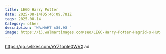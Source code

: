 ```yaml
---
title: LEGO Harry Potter
date: 2025-08-14T05:46:09.781Z
tags: 2025-08-14
Category: other
description: "WALMART $59.95 "
image: https://i5.walmartimages.com/seo/LEGO-Harry-Potter-Hagrid-s-Hut-Unexpected-Visit-Harry-Potter-Toy-Boys-Girls-Ages-8-Kids-Building-Toys-W-Buildable-House-7-Minifigures-Dragon-76428_8c5d3ee4-270d-47ae-8c1b-1142d1e9a421.1d215f929e8917de2e97a8e8e1918f03.jpeg?odnHeight=573&odnWidth=573&odnBg=FFFFFF
---
```

https://go.sylikes.com/eYZ1opIe0WVX ad